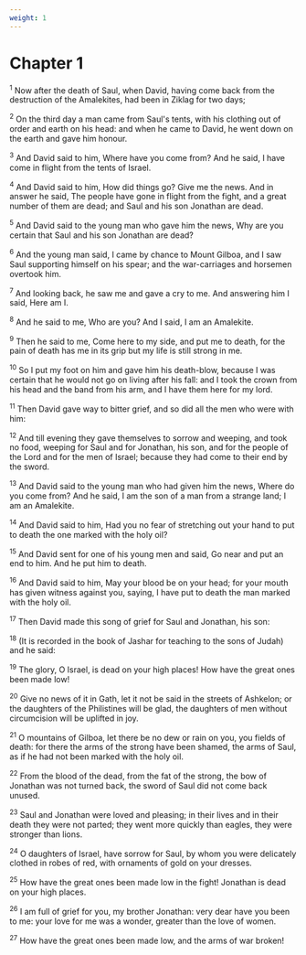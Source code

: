 ```yaml
---
weight: 1
---
```


# Chapter 1

<sup>1</sup> Now after the death of Saul, when David, having come back from the destruction of the Amalekites, had been in Ziklag for two days; 

<sup>2</sup> On the third day a man came from Saul's tents, with his clothing out of order and earth on his head: and when he came to David, he went down on the earth and gave him honour. 

<sup>3</sup> And David said to him, Where have you come from? And he said, I have come in flight from the tents of Israel. 

<sup>4</sup> And David said to him, How did things go? Give me the news. And in answer he said, The people have gone in flight from the fight, and a great number of them are dead; and Saul and his son Jonathan are dead. 

<sup>5</sup> And David said to the young man who gave him the news, Why are you certain that Saul and his son Jonathan are dead? 

<sup>6</sup> And the young man said, I came by chance to Mount Gilboa, and I saw Saul supporting himself on his spear; and the war-carriages and horsemen overtook him. 

<sup>7</sup> And looking back, he saw me and gave a cry to me. And answering him I said, Here am I. 

<sup>8</sup> And he said to me, Who are you? And I said, I am an Amalekite. 

<sup>9</sup> Then he said to me, Come here to my side, and put me to death, for the pain of death has me in its grip but my life is still strong in me. 

<sup>10</sup> So I put my foot on him and gave him his death-blow, because I was certain that he would not go on living after his fall: and I took the crown from his head and the band from his arm, and I have them here for my lord. 

<sup>11</sup> Then David gave way to bitter grief, and so did all the men who were with him: 

<sup>12</sup> And till evening they gave themselves to sorrow and weeping, and took no food, weeping for Saul and for Jonathan, his son, and for the people of the Lord and for the men of Israel; because they had come to their end by the sword. 

<sup>13</sup> And David said to the young man who had given him the news, Where do you come from? And he said, I am the son of a man from a strange land; I am an Amalekite. 

<sup>14</sup> And David said to him, Had you no fear of stretching out your hand to put to death the one marked with the holy oil? 

<sup>15</sup> And David sent for one of his young men and said, Go near and put an end to him. And he put him to death. 

<sup>16</sup> And David said to him, May your blood be on your head; for your mouth has given witness against you, saying, I have put to death the man marked with the holy oil. 

<sup>17</sup> Then David made this song of grief for Saul and Jonathan, his son: 

<sup>18</sup> (It is recorded in the book of Jashar for teaching to the sons of Judah) and he said: 

<sup>19</sup> The glory, O Israel, is dead on your high places! How have the great ones been made low! 

<sup>20</sup> Give no news of it in Gath, let it not be said in the streets of Ashkelon; or the daughters of the Philistines will be glad, the daughters of men without circumcision will be uplifted in joy. 

<sup>21</sup> O mountains of Gilboa, let there be no dew or rain on you, you fields of death: for there the arms of the strong have been shamed, the arms of Saul, as if he had not been marked with the holy oil. 

<sup>22</sup> From the blood of the dead, from the fat of the strong, the bow of Jonathan was not turned back, the sword of Saul did not come back unused. 

<sup>23</sup> Saul and Jonathan were loved and pleasing; in their lives and in their death they were not parted; they went more quickly than eagles, they were stronger than lions. 

<sup>24</sup> O daughters of Israel, have sorrow for Saul, by whom you were delicately clothed in robes of red, with ornaments of gold on your dresses. 

<sup>25</sup> How have the great ones been made low in the fight! Jonathan is dead on your high places. 

<sup>26</sup> I am full of grief for you, my brother Jonathan: very dear have you been to me: your love for me was a wonder, greater than the love of women. 

<sup>27</sup> How have the great ones been made low, and the arms of war broken! 


